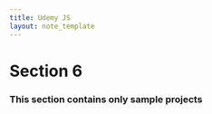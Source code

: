 ```yaml
---
title: Udemy JS
layout: note_template
---
```


# Section 6

### This section contains only sample projects